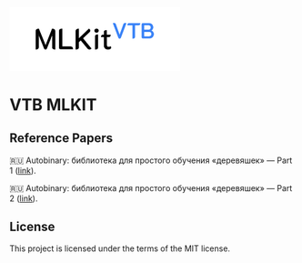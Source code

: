 <img src=https://raw.githubusercontent.com/VTB-DS/MLKIT/main/interface/static/vtbmlkit_logo.png width=300 />

VTB MLKIT
===============================

Reference Papers
----------------

🇷🇺 Autobinary: библиотека для простого обучения «деревяшек» — Part 1 ([link](https://habr.com/ru/companies/vtb/articles/725956/)). 

🇷🇺 Autobinary: библиотека для простого обучения «деревяшек» — Part 2 ([link](https://habr.com/ru/companies/vtb/articles/730028/)). 

License
-------

This project is licensed under the terms of the MIT license.

